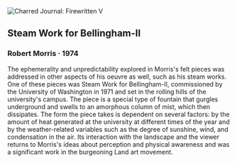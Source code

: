 <div class="artwork-of-the-day">
  <div class="container">
    <div class="img-wrapper">
      <img
        src="https://uploads0.wikiart.org/images/robert-morris/steam-work-for-bellingham-ii-1974.jpg!Large.jpg"
        alt="Charred Journal: Firewritten V" />
    </div>
    <div class="artwork-detail">
      <div class="artwork-origin"> 
        <h2 class="artwork-name">Steam Work for Bellingham-II</h2>
        <h3 class="artist">
          Robert Morris
                    ·  1974
        </h3>
      </div>
      <p class="description">
        <span class="artwork-description-text ng-binding" ng-bind-html="viewModel.ArtworkOfTheDay.Description | unsafe">The ephemerality and unpredictability explored in Morris's felt pieces was addressed in other aspects of his oeuvre as well, such as his steam works. One of these pieces was Steam Work for Bellingham-II, commissioned by the University of Washington in 1971 and set in the rolling hills of the university's campus. The piece is a special type of fountain that gurgles underground and swells to an amorphous column of mist, which then dissipates. The form the piece takes is dependent on several factors: by the amount of heat generated at the university at different times of the year and by the weather-related variables such as the degree of sunshine, wind, and condensation in the air. Its interaction with the landscape and the viewer returns to Morris's ideas about perception and physical awareness and was a significant work in the burgeoning Land art movement.</span>
                        <div class="text-shadow-container" ng-show="showShadow" style=""></div>
      </p>
    </div>
  </div>

</div>
